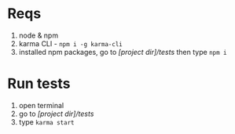 # Reqs
1. node & npm
2. karma CLI - `npm i -g karma-cli`
3. installed npm packages, go to *[project dir]/tests* then type `npm i`

# Run tests
1. open terminal
2. go to *[project dir]/tests*
3. type `karma start`